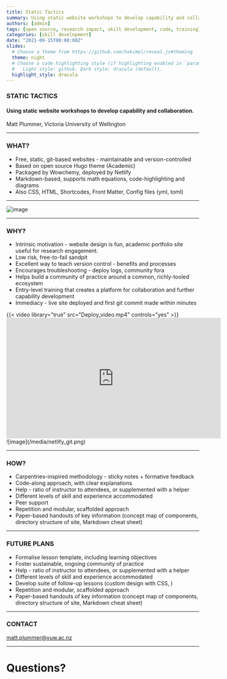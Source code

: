 ```yaml
---
title: Static Tactics
summary: Using static website workshops to develop capability and collaboration.
authors: [admin]
tags: [open source, research impact, skill development, code, training]
categories: [skill development]
date: "2021-09-15T00:00:00Z"
slides:
  # Choose a theme from https://github.com/hakimel/reveal.js#theming
  theme: night
  # Choose a code highlighting style (if highlighting enabled in `params.toml`)
  #   Light style: github. Dark style: dracula (default).
  highlight_style: dracula
---
```


### STATIC TACTICS
#### Using static website workshops to develop capability and collaboration.
 Matt Plummer, Victoria University of Wellington


---

### WHAT?

- Free, static, git-based websites - maintainable and version-controlled
- Based on open source Hugo theme (Academic)
- Packaged by Wowchemy, deployed by Netlify
- Markdown-based, supports math equations, code-highlighting and diagrams
- Also CSS, HTML, Shortcodes, Front Matter, Config files (yml, toml)

---

![image](/media/concept_map.png)

---

### WHY?

- Intrinsic motivation - website design is fun, academic portfolio site useful for research engagement. 
- Low risk, free-to-fail sandpit
- Excellent way to teach version control - benefits and processes
- Encourages troubleshooting - deploy logs, community fora
- Helps build a community of practice around a common, richly-tooled ecosystem
- Entry-level training that creates a platform for collaboration and further capability development
- Immediacy - live site deployed and first git commit made within minutes

<section>
<section>
{{< video library="true" src="Deploy_video.mp4" controls="yes" >}}
</section>
  <section><iframe width="560" height="315" src="https://www.youtube.com/embed/5vfZCbbpNus" title="YouTube video player" frameborder="0" allow="accelerometer; autoplay; clipboard-write; encrypted-media; gyroscope; picture-in-picture" allowfullscreen></iframe>
</section>
</section>
  <section>
  ![image](/media/netlify_git.png)
</section>
</section>

---

### HOW?

- Carpentries-inspired methodology - sticky notes + formative feedback
- Code-along approach, with clear explanations 
- Help - ratio of instructor to attendees, or supplemented with a helper
- Different levels of skill and experience accommodated
- Peer support
- Repetition and modular, scaffolded approach 
- Paper-based handouts of key information (concept map of components, directory structure of site, Markdown cheat sheet)

---

### FUTURE PLANS

- Formalise lesson template, including learning objectives 
- Foster sustainable, ongoing community of practice
- Help - ratio of instructor to attendees, or supplemented with a helper
- Different levels of skill and experience accommodated
- Develop suite of follow-up lessons (custom design with CSS, )
- Repetition and modular, scaffolded approach 
- Paper-based handouts of key information (concept map of components, directory structure of site, Markdown cheat sheet)

---

### CONTACT

matt.plummer@vuw.ac.nz



---

# Questions?

